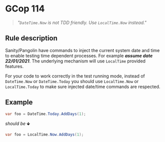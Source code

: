 ﻿# GCop 114

> *"`DateTime.Now` is not TDD friendly. Use `LocalTime.Now` instead."*

## Rule description

Sanity/Pangolin have commands to inject the current system date and time to enable testing time dependent processes. For example ***assume date 22/01/2021***. The underlying mechanism will use `LocalTime` provided features.

For your code to work correctly in the test running mode, instead of `DateTime.Now` or `DateTime.Today` you should use `LocalTime.Now` or `LocalTime.Today` to make sure injected date/time commands are respected.

## Example

```csharp
var foo = DateTime.Today.AddDays(1);
```

*should be* 🡻

```csharp
var foo = LocalTime.Now.AddDays(1);
```